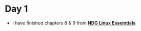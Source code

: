 # Day 1
* I have finished chapters 8 & 9 from [**NDG Linux Esseintials**](https://lms.netacad.com/course/view.php?id=844634)

